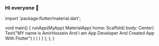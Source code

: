 ### Hi everyone 👋

import 'package:flutter/material.dart';

void main() {
  runApp(MyApp( MaterialApp(
  home: Scaffold(
  body: Center(
  Text("MY name is AmirHossein And I am App Developer And Created App With Flutter")
  )
  )
  )
}
  );
  );
}
